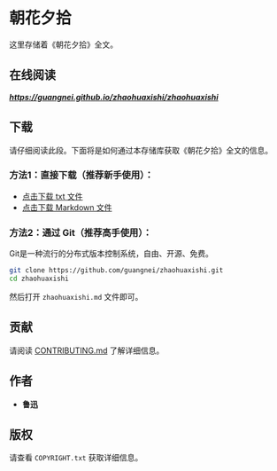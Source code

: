 # 朝花夕拾

这里存储着《朝花夕拾》全文。

## 在线阅读

***<https://guangnei.github.io/zhaohuaxishi/zhaohuaxishi>***

## 下载

请仔细阅读此段。下面将是如何通过本存储库获取《朝花夕拾》全文的信息。

### 方法1：直接下载（推荐新手使用）：

* [点击下载 txt 文件](https://github.com/guangnei/zhaohuaxishi/releases/download/20201212-2/zhaohuaxishi.txt)
* [点击下载 Markdown 文件](https://github.com/guangnei/zhaohuaxishi/releases/download/20201212-2/zhaohuaxishi.md)

### 方法2：通过 Git（推荐高手使用）：

Git是一种流行的分布式版本控制系统，自由、开源、免费。

```bash
git clone https://github.com/guangnei/zhaohuaxishi.git
cd zhaohuaxishi
```

然后打开 `zhaohuaxishi.md` 文件即可。

## 贡献

请阅读 [CONTRIBUTING.md](CONTRIBUTING.md) 了解详细信息。

## 作者

- **鲁迅**

## 版权

请查看 `COPYRIGHT.txt` 获取详细信息。
